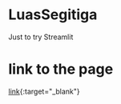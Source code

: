 # LuasSegitiga
Just to try Streamlit

# link to the page
[link](https://share.streamlit.io/dspence78/luassegitiga/main/main.py){:target="_blank"}

